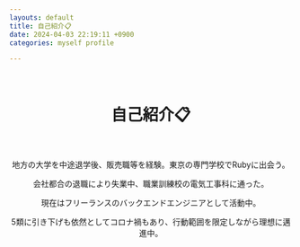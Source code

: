 ```yaml
---
layouts: default
title: 自己紹介📋
date: 2024-04-03 22:19:11 +0900
categories: myself profile

---
```


<br />

<div style="text-align: center;">
<h1>自己紹介📋</h1>
<br />
<p>地方の大学を中途退学後、販売職等を経験。東京の専門学校でRubyに出会う。</p>
    <p>会社都合の退職により失業中、職業訓練校の電気工事科に通った。</p>
    <p>現在はフリーランスのバックエンドエンジニアとして活動中。
    </p><p>5類に引き下げも依然としてコロナ禍もあり、行動範囲を限定しながら理想に邁進中。</p>
</div>
